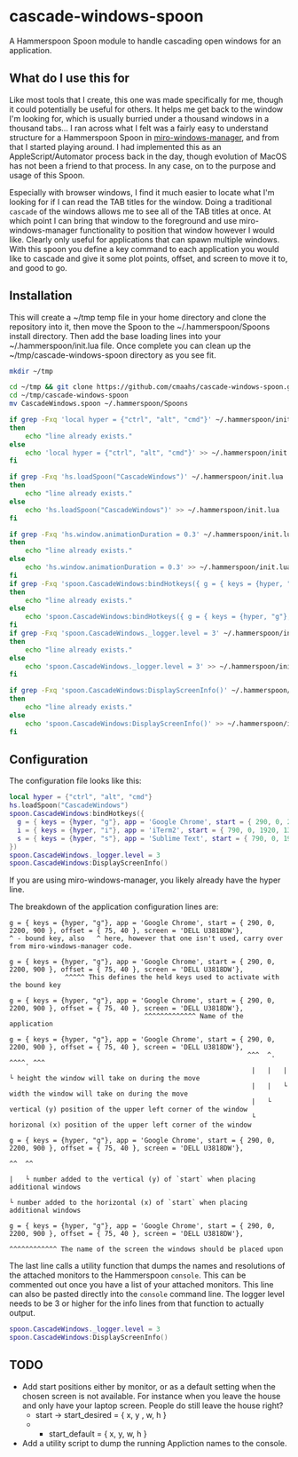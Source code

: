 # cascade-windows-spoon

A Hammerspoon Spoon module to handle cascading open windows for an application.

## What do I use this for

Like most tools that I create, this one was made specifically for me, though it could potentially be useful for others.  It helps me get back to the window I'm looking for, which is usually burried under a thousand windows in a thousand tabs... I ran across what I felt was a fairly easy to understand structure for a Hammerspoon Spoon in [miro-windows-manager](https://github.com/miromannino/miro-windows-manager), and from that I started playing around.  I had implemented this as an AppleScript/Automator process back in the day, though evolution of MacOS has not been a friend to that process.  In any case, on to the purpose and usage of this Spoon.  

Especially with browser windows, I find it much easier to locate what I'm looking for if I can read the TAB titles for the window.  Doing a traditional `cascade` of the windows allows me to see all of the TAB titles at once.  At which point I can bring that window to the foreground and use miro-windows-manager functionality to position that window however I would like. Clearly only useful for applications that can spawn multiple windows.  With this spoon you define a key command to each application you would like to cascade and give it some plot points, offset, and screen to move it to, and good to go.

## Installation

This will create a ~/tmp temp file in your home directory and clone the repository into it, then move the Spoon to the ~/.hammerspoon/Spoons install directory.  Then add the base loading lines into your ~/.hammerspoon/init.lua file.  Once complete you can clean up the ~/tmp/cascade-windows-spoon directory as you see fit.

```bash
mkdir ~/tmp

cd ~/tmp && git clone https://github.com/cmaahs/cascade-windows-spoon.git
cd ~/tmp/cascade-windows-spoon
mv CascadeWindows.spoon ~/.hammerspoon/Spoons

if grep -Fxq 'local hyper = {"ctrl", "alt", "cmd"}' ~/.hammerspoon/init.lua
then
    echo "line already exists."
else
    echo 'local hyper = {"ctrl", "alt", "cmd"}' >> ~/.hammerspoon/init.lua
fi

if grep -Fxq 'hs.loadSpoon("CascadeWindows")' ~/.hammerspoon/init.lua
then
    echo "line already exists."
else
    echo 'hs.loadSpoon("CascadeWindows")' >> ~/.hammerspoon/init.lua
fi

if grep -Fxq 'hs.window.animationDuration = 0.3' ~/.hammerspoon/init.lua
then
    echo "line already exists."
else
    echo 'hs.window.animationDuration = 0.3' >> ~/.hammerspoon/init.lua
fi
if grep -Fxq 'spoon.CascadeWindows:bindHotkeys({ g = { keys = {hyper, "g"}, app = "Google Chrome", start = { 0, 0, 1200, 700 }, offset = { 75, 40 }, screen = "Color LCD"}, i = { keys = {hyper, "i"}, app = "iTerm2", start = { 250, 0, 600, 500 }, offset = { 30, 30 }, screen = "Color LCD"}, s = { keys = {hyper, "s"}, app = "Sublime Text", start = { 250, 0, 700, 650 }, offset = { 30, 30 }, screen = "Color LCD"},})' ~/.hammerspoon/init.lua
then
    echo "line already exists."
else
    echo 'spoon.CascadeWindows:bindHotkeys({ g = { keys = {hyper, "g"}, app = "Google Chrome", start = { 0, 0, 1200, 700 }, offset = { 75, 40 }, screen = "Color LCD"}, i = { keys = {hyper, "i"}, app = "iTerm2", start = { 250, 0, 600, 500 }, offset = { 30, 30 }, screen = "Color LCD"}, s = { keys = {hyper, "s"}, app = "Sublime Text", start = { 250, 0, 700, 650 }, offset = { 30, 30 }, screen = "Color LCD"},})' >> ~/.hammerspoon/init.lua
fi
if grep -Fxq 'spoon.CascadeWindows._logger.level = 3' ~/.hammerspoon/init.lua
then
    echo "line already exists."
else
    echo 'spoon.CascadeWindows._logger.level = 3' >> ~/.hammerspoon/init.lua
fi

if grep -Fxq 'spoon.CascadeWindows:DisplayScreenInfo()' ~/.hammerspoon/init.lua
then
    echo "line already exists."
else
    echo 'spoon.CascadeWindows:DisplayScreenInfo()' >> ~/.hammerspoon/init.lua
fi

```

## Configuration

The configuration file looks like this:

```lua
local hyper = {"ctrl", "alt", "cmd"}
hs.loadSpoon("CascadeWindows")
spoon.CascadeWindows:bindHotkeys({
  g = { keys = {hyper, "g"}, app = 'Google Chrome', start = { 290, 0, 2200, 900 }, offset = { 75, 40 }, screen = 'DELL U3818DW'},
  i = { keys = {hyper, "i"}, app = 'iTerm2', start = { 790, 0, 1920, 1360 }, offset = { 30, 30 }, screen = 'DELL U3818DW'},
  s = { keys = {hyper, "s"}, app = 'Sublime Text', start = { 790, 0, 1920, 1360 }, offset = { 30, 30 }, screen = 'DELL U3818DW'},
})
spoon.CascadeWindows._logger.level = 3
spoon.CascadeWindows:DisplayScreenInfo()
```

If you are using miro-windows-manager, you likely already have the hyper line.

The breakdown of the application configuration lines are:

```plaintext
g = { keys = {hyper, "g"}, app = 'Google Chrome', start = { 290, 0, 2200, 900 }, offset = { 75, 40 }, screen = 'DELL U3818DW'},
^ - bound key, also   ^ here, however that one isn't used, carry over from miro-windows-manager code.

g = { keys = {hyper, "g"}, app = 'Google Chrome', start = { 290, 0, 2200, 900 }, offset = { 75, 40 }, screen = 'DELL U3818DW'},
              ^^^^^ This defines the held keys used to activate with the bound key

g = { keys = {hyper, "g"}, app = 'Google Chrome', start = { 290, 0, 2200, 900 }, offset = { 75, 40 }, screen = 'DELL U3818DW'},
                                  ^^^^^^^^^^^^^ Name of the application

g = { keys = {hyper, "g"}, app = 'Google Chrome', start = { 290, 0, 2200, 900 }, offset = { 75, 40 }, screen = 'DELL U3818DW'},
                                                            ^^^  ^. ^^^^. ^^^
                                                             |   |   |     └ height the window will take on during the move  
                                                             |   |   └ width the window will take on during the move
                                                             |   └ vertical (y) position of the upper left corner of the window
                                                             └ horizonal (x) position of the upper left corner of the window

g = { keys = {hyper, "g"}, app = 'Google Chrome', start = { 290, 0, 2200, 900 }, offset = { 75, 40 }, screen = 'DELL U3818DW'},
                                                                                            ^^  ^^
                                                                                            |   └ number added to the vertical (y) of `start` when placing additional windows
                                                                                            └ number added to the horizontal (x) of `start` when placing additional windows

g = { keys = {hyper, "g"}, app = 'Google Chrome', start = { 290, 0, 2200, 900 }, offset = { 75, 40 }, screen = 'DELL U3818DW'},
                                                                                                                ^^^^^^^^^^^^ The name of the screen the windows should be placed upon
```

The last line calls a utility function that dumps the names and resolutions of the attached monitors to the Hammerspoon `console`.  This can be commented out once you have a list of your attached monitors.  This line can also be pasted directly into the `console` command line.  The logger level needs to be 3 or higher for the info lines from that function to actually output.

```lua
spoon.CascadeWindows._logger.level = 3
spoon.CascadeWindows:DisplayScreenInfo()
```

## TODO

- Add start positions either by monitor, or as a default setting when the chosen screen is not available.  For instance when you leave the house and only have your laptop screen.  People do still leave the house right?
  - start -> start_desired = { x, y , w, h }
  - + start_default = { x, y, w, h }
- Add a utility script to dump the running Appliction names to the console.
